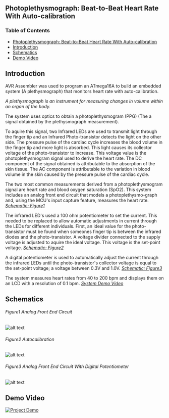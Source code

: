 ## Photoplethysmograph: Beat-to-Beat Heart Rate With Auto-calibration

### Table of Contents

- [Photoplethysmograph: Beat-to-Beat Heart Rate With Auto-calibration](#)
- [Introduction](#introduction)
- [Schematics](#schematics)
- [Demo Video](#demo-video)

## Introduction 

AVR Assembler was used to program an ATmega16A to build an embedded system 
(A plethysmograph) that monitors heart rate with auto-calibration.

*A plethysmograph is an instrument for measuring changes in volume within an 
organ of the body.*

The system uses optics to obtain a photoplethysmogram (PPG) (The a signal 
obtained by the plethysmograph measurement).

To aquire this signal, two Infrared LEDs are used to transmit light 
through the finger tip and an Infrared Photo-transistor detects the light on 
the other side. The pressure pulse of the cardiac cycle increases the blood 
volume in the finger tip and more light is absorbed. This light causes its collector 
voltage of the photo-transistor to increase. This voltage value is the 
photoplethysmogram signal used to derive the heart rate. The DC component of the signal 
obtained is attributable to the absorption of the skin tissue. The AC component is 
attributable to the variation in blood volume in the skin caused by the pressure pulse of 
the cardiac cycle.

The two most common measurements derived from a photoplethysmogram signal are heart rate 
and blood oxygen saturation (SpO2). This system includes an analog front end circuit that
models a photoplethysmo-graph and, using the MCU's input capture feature, measures the 
heart rate. [*Schematic: Figure1*](#figure1-analog-front-end-circuit)

The infrared LED's used a 100 ohm potentiometer to set the current. This needed to be replaced
to allow automatic adjustments in current through the LEDs for different individuals. First,
an ideal value for the photo-transistor must be found when someones finger tip is between the
infrared diodes and the photo-transistor. A voltage divider connected to the supply voltage is
adjusted to aquire the ideal voltage. This voltage is the set-point voltage. [*Schematic: Figure2*](#figure2-autocalibration)

A digital potentiometer is used to automatically adjust the current through the infrared LEDs 
until the photo-transistor's collector voltage is equal to the set-point voltage; a voltage
between 0.3V and 1.0V. [*Schematic: Figure3*](#figure1-analog-front-end-circuit-with-digital-potentiometer)

The system measures heart rates from 40 to 200 bpm and displays them on an LCD with a resolution 
of 0.1 bpm. [*System Demo Video*](#demo-video)

## Schematics

###### Figure1 Analog Front End Circuit
![alt text](http://i.imgur.com/9PJWSe1.png "Analog front end circuit")

###### Figure2 Autocalibration 
![alt text](http://i.imgur.com/gjlVa3j.png "Analog front end circuit")

###### Figure3 Analog Front End Circuit With Digital Potentiometer
![alt text](http://i.imgur.com/OSxhrTG.png "Analog front end circuit")

## Demo Video

[![Project Demo](http://i.imgur.com/WRxF8gb.png)](https://www.youtube.com/watch?v=9BOhHENQnds "Project Demo - Click to Watch")